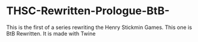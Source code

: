# THSC-Rewritten-Prologue-BtB-
This is the first of a series rewriting the Henry Stickmin Games. This one is BtB Rewritten. It is made with Twine

